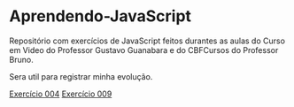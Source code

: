 # Aprendendo-JavaScript

 

Repositório com exercícios de JavaScript feitos durantes as aulas do Curso em Video do Professor Gustavo Guanabara e do CBFCursos do Professor Bruno.

Sera util para registrar minha evolução.


<a href="https://marina-barbosa.github.io/Aprendendo-html-css-JavaScript/ex000/ex004/index.html">Exercício 004</a>
<a href="https://marina-barbosa.github.io/Aprendendo-html-css-JavaScript/ex009/ex009.html">Exercício 009</a>





